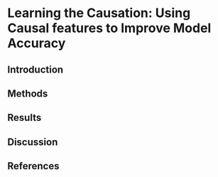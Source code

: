 Learning the Causation: Using Causal features to Improve Model Accuracy
=============

## Introduction 



## Methods 



## Results 



## Discussion 



## References 

